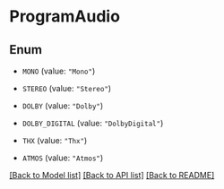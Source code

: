 # ProgramAudio

## Enum


* `MONO` (value: `"Mono"`)

* `STEREO` (value: `"Stereo"`)

* `DOLBY` (value: `"Dolby"`)

* `DOLBY_DIGITAL` (value: `"DolbyDigital"`)

* `THX` (value: `"Thx"`)

* `ATMOS` (value: `"Atmos"`)


[[Back to Model list]](../README.md#documentation-for-models) [[Back to API list]](../README.md#documentation-for-api-endpoints) [[Back to README]](../README.md)



